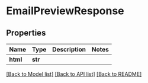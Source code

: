 # EmailPreviewResponse


## Properties

Name | Type | Description | Notes
------------ | ------------- | ------------- | -------------
**html** | **str** |  | 

[[Back to Model list]](../#documentation-for-models) [[Back to API list]](../#documentation-for-api-endpoints) [[Back to README]](../)


